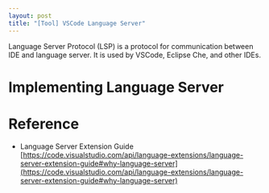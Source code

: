 ```yaml
---
layout: post
title: "[Tool] VSCode Language Server"
---
```


Language Server Protocol (LSP) is a protocol for communication between IDE and language server. It is used by VSCode, Eclipse Che, and other IDEs.

# Implementing Language Server



# Reference

- Language Server Extension Guide [https://code.visualstudio.com/api/language-extensions/language-server-extension-guide#why-language-server](https://code.visualstudio.com/api/language-extensions/language-server-extension-guide#why-language-server)